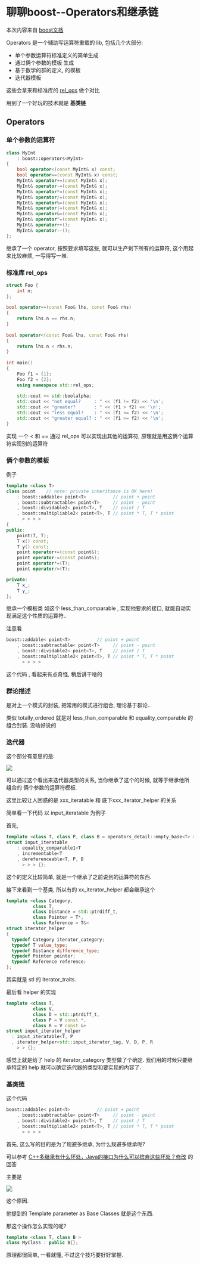 # 聊聊boost--Operators和继承链

本次内容来自 [boost文档](https://www.boost.org/doc/libs/1_72_0/libs/utility/operators.htm) 

Operators 是一个辅助写运算符重载的 lib, 包括几个大部分: 

* 单个参数运算符标准定义的简单生成
* 通过俩个参数的模板 生成
* 基于数学的群的定义, 的模板
* 迭代器模板

这些会拿来和标准库的 [rel_ops](https://en.cppreference.com/w/cpp/utility/rel_ops/operator_cmp) 做个对比

用到了一个好玩的技术就是 **基类链**

## Operators

### 单个参数的运算符

```c++
class MyInt
    : boost::operators<MyInt>
{
    bool operator<(const MyInt& x) const;
    bool operator==(const MyInt& x) const;
    MyInt& operator+=(const MyInt& x);
    MyInt& operator-=(const MyInt& x);
    MyInt& operator*=(const MyInt& x);
    MyInt& operator/=(const MyInt& x);
    MyInt& operator%=(const MyInt& x);
    MyInt& operator|=(const MyInt& x);
    MyInt& operator&=(const MyInt& x);
    MyInt& operator^=(const MyInt& x);
    MyInt& operator++();
    MyInt& operator--();
};
```

继承了一个 operator<T>, 按照要求填写这些, 就可以生产剩下所有的运算符, 这个用起来比较麻烦, 一写得写一堆.

### 标准库 rel_ops

```c++
struct Foo {
    int n;
};
 
bool operator==(const Foo& lhs, const Foo& rhs)
{
    return lhs.n == rhs.n;
}
 
bool operator<(const Foo& lhs, const Foo& rhs)
{
    return lhs.n < rhs.n;
}
 
int main()
{
    Foo f1 = {1};
    Foo f2 = {2};
    using namespace std::rel_ops;
 
    std::cout << std::boolalpha;
    std::cout << "not equal?     : " << (f1 != f2) << '\n';
    std::cout << "greater?       : " << (f1 > f2) << '\n';
    std::cout << "less equal?    : " << (f1 <= f2) << '\n';
    std::cout << "greater equal? : " << (f1 >= f2) << '\n';
}
```

实现 一个 < 和 == 通过 rel_ops 可以实现出其他的运算符, 原理就是用这俩个运算符实现别的运算符

### 俩个参数的模板

例子

```c++
template <class T>
class point    // note: private inheritance is OK here!
    : boost::addable< point<T>          // point + point
    , boost::subtractable< point<T>     // point - point
    , boost::dividable2< point<T>, T    // point / T
    , boost::multipliable2< point<T>, T // point * T, T * point
      > > > >
{
public:
    point(T, T);
    T x() const;
    T y() const;
    point operator+=(const point&);
    point operator-=(const point&);
    point operator*=(T);
    point operator/=(T);

private:
    T x_;
    T y_;
};
```

继承一个模板类  如这个 less_than_comparable<T> , 实现他要求的接口, 就能自动实现满足这个性质的运算符..

注意看

```c++
boost::addable< point<T>          // point + point
    , boost::subtractable< point<T>     // point - point
    , boost::dividable2< point<T>, T    // point / T
    , boost::multipliable2< point<T>, T // point * T, T * point
      > > > >
```

这个代码 , 看起来有点奇怪, 稍后讲干啥的

### 群论描述

是对上一个模式的封装, 把常用的模式进行组合, 理论基于群论..

类似 totally_ordered<T> 就是对 less_than_comparable 和 equality_comparable 的组合封装. 没啥好说的

### 迭代器

这个部分有意思的是:

![](https://gitee.com/IcyCC/PicHouse/raw/master/assests/20200108123650.png)

可以通过这个看出来迭代器类型的关系, 当你继承了这个的时候, 就等于继承他所组合的 俩个参数的运算符模板.

这里比较让人困惑的是 xxx_iteratable 和 底下xxx_iterator_helper 的关系

简单看一下代码 以 input_iteratable 为例子

首先, 

```c++
template <class T, class P, class B = operators_detail::empty_base<T> >
struct input_iteratable
    : equality_comparable1<T
    , incrementable<T
    , dereferenceable<T, P, B
      > > > {};
```

这个的定义比较简单, 就是一个继承了之前说到的运算符的东西.

接下来看到一个基类, 所以有的 xx_iterator_helper 都会继承这个

```c++
template <class Category,
          class T,
          class Distance = std::ptrdiff_t,
          class Pointer = T*,
          class Reference = T&>
struct iterator_helper
{
  typedef Category iterator_category;
  typedef T value_type;
  typedef Distance difference_type;
  typedef Pointer pointer;
  typedef Reference reference;
};
```

其实就是 stl 的 iterator_traits.

最后看 helper 的实现

```c++
template <class T,
          class V,
          class D = std::ptrdiff_t,
          class P = V const *,
          class R = V const &>
struct input_iterator_helper
  : input_iteratable<T, P
  , iterator_helper<std::input_iterator_tag, V, D, P, R
    > > {};
```

感觉上就是给了 help 的 iterator_category 类型做了个确定. 我们用的时候只要继承特定的 help 就可以确定迭代器的类型和要实现的内容了.



### 基类链

这个代码


```c++
boost::addable< point<T>          // point + point
    , boost::subtractable< point<T>     // point - point
    , boost::dividable2< point<T>, T    // point / T
    , boost::multipliable2< point<T>, T // point * T, T * point
      > > > >
```

首先, 这么写的目的是为了规避多继承, 为什么规避多继承呢?

可以参考 [C++多继承有什么坏处，Java的接口为什么可以摈弃这些坏处？修改](https://www.zhihu.com/question/31377101/answer/404546399) 的回答

主要是

![](https://gitee.com/IcyCC/PicHouse/raw/master/assests/20200108130000.png)

这个原因.

他提到的 Template parameter as Base Classes 就是这个东西.


那这个操作怎么实现的呢?

```C++
template <class T, class B >
class MyClass : public B{}; 
```

原理都很简单, 一看就懂, 不过这个技巧要好好掌握.




